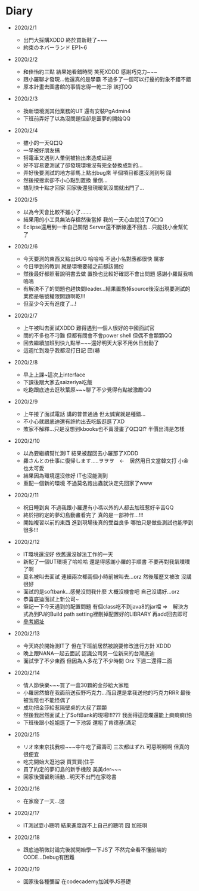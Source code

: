 # Diary

* 2020/2/1
  * 出門大採購XDDD 終於買新鞋了~~~
  * 約束のネバーランド EP1~6
  
* 2020/2/2
  * 和佳怡約三點 結果她看錯時間 笑死XDDD 感謝巧克力~~~
  * 跟小羅聊才發現...他還真的是學霸 不過多了一個可以打擾的對象不錯不錯
  * 原本計畫去圖書館的事情忘得一乾二淨 該打QQ
  
* 2020/2/3
  * 換新環境測其他業務的UT 還有安裝PgAdmin4
  * 下班前弄好了以為沒問題但卻是噩夢的開始QQ
  
* 2020/2/4
  * 雖小的一天Q口Q 
  * 一早被好朋友搞 
  * 搭電車又遇到人暈倒被抬出來造成延遲 
  * 好不容易要測試了卻發現環境沒有完全替換成新的... 
  * 弄好後要測試的地方卻馬上點出bug來 半個項目都還沒測到啊 囧 
  * 然後按搜索卻不小心點到置換 暈倒...
  * 搞到快十點才回家 回家後還發現暖氣沒關就出門了...
  
* 2020/2/5
  * 以為今天會比較不雖小了.......
  * 結果用的小工具無法存檔然後當掉 我的一天心血就沒了Q口Q
  * Eclipse還用到一半自己關閉 Server還不斷線連不回去...只能找小金幫忙了

* 2020/2/6
  * 今天要測的東西又點出BUG 哈哈哈 不過小名對應都很快 厲害
  * 今日學到的教訓 就是環境要碰之前都該備份 
  * 然後最好都照著說明書去做 置換也比較好確認不會出問題 感謝小羅幫我嗚嗚嗚
  * 有解決不了的問題也趕快問leader...結果置換掉source後沒出現要測試的業務是帳號權限問題啊乾!!!
  * 但至少今天有進度了...!
  
* 2020/2/7
  * 上午被叫去面試XDDD 難得遇到一個人很好的中國面試官
  * 問的不多也不刁難 但都有問會不會power shell 但偶不會顆顆QQ
  * 回去繼續加班到快九點半~~~還好明天大家不用休日出勤了
  * 這週忙到幾乎我都沒打日記 囧(嚇
  
* 2020/2/8
  * 早上上課~這次上interface
  * 下課後跟大家去saizeriya吃飯
  * 吃飽跟底迪去逛秋葉原~~~聊了不少覺得有點被激勵QQ
  
* 2020/2/9
  * 上午接了面試電話 講的普普通通 但太誠實就是種錯...
  * 不小心就跟底迪還有許約出去吃飯逛逛了XD
  * 敗家不解釋...只是沒想到kbooks也不賣漫畫了Q口Q!? 半價出清是怎樣
  
* 2020/2/10
  * 以為要繼續幫忙測IT 結果被趕回去小羅那了XDDD
  * 羅さんとの仕事に復帰します.....ヲヲヲ　←　居然用日文當韓文打 小金也太可愛
  * 結果因為環境還沒修好 IT也沒能測到
  * 重配一個新的環境 不過莫名跑出蟲就決定先回家了www
  
* 2020/2/11
  * 祝日睡到爽 不過我跟小羅還有小馮以外的人都去加班惹好辛苦QQ
  * 終於把約定的夢幻島動畫看完了 真的是一部神作...!!!
  * 開始複習以前的東西 進到現場後真的受益良多 哪怕只是做些測試也能學到很多!!!
  
* 2020/2/12
  * IT環境還沒好 依舊還沒辦法工作的一天
  * 新配了一個UT環境了哈哈哈 還是得感謝小羅的手順書 不要再對我氣噗噗了啊
  * 莫名被叫去面試 連續兩次都兩個小時前被叫去...orz 然後履歷又被改 沒講很好
  * 面試的是softbank...感覺沒問我什麼 大概沒機會吧 自己沒講好...orz
  * 恭喜底迪面試上新公司~
  * 筆記一下今天遇到的配置問題 有個class吃不到java8的jar檔 ⇒　解決方式為到PJ的Build path setting裡刪掉配置好的LIBRARY 再add回去即可
  * [參考網址](https://stackoverflow.com/questions/860187/access-restriction-on-class-due-to-restriction-on-required-library-rt-jar)
  
* 2020/2/13
  * 今天終於開始測IT了 但在下班前居然被說要修改進行方針 XDDD
  * 晚上跟NANA一起去面試 認識公司另一位新來的台灣底迪
  * 面試學了不少東西 但因為人多花了不少時間 Orz 下週二還得二面
  
* 2020/2/14
  * 情人節快樂~~~買了一盒30顆的金莎給大家粗
  * 小羅居然搶在我面前送荻野巧克力...而且還是拿我送他的巧克力RRR 最後被我陰也不能怪偶了
  * 成功把金莎給惹隔壁桌的大叔了顆顆
  * 然後我居然面試上了SoftBank的現場!!!??? 我面得這麼爛還能上痾痾痾(怕
  * 下班後跟小姐姐逛了一下池袋 還粗了肯德基(滿足
  
* 2020/2/15
  * リオ來東京找我啦~~~中午吃了藏壽司 三次都はずれ 可惡啊啊啊 但真的很便宜
  * 吃完開始大逛池袋 買買買(住手
  * 買了約定的夢幻島的新手機殼 美美der~~~
  * 回家後彌留刷活動...明天不出門在家唸書

* 2020/2/16
  * 在家廢了一天...囧
  
* 2020/2/17
  * IT測試耍小聰明 結果進度趕不上自己的聰明 囧 加班唄
  
* 2020/2/18
  * 跟底迪稍微討論完後就開始學一下JS了 不然完全看不懂前端的CODE...Debug有困難
  
* 2020/2/19
  * 回家後各種彌留 在codecademy加減學JS基礎   
  
